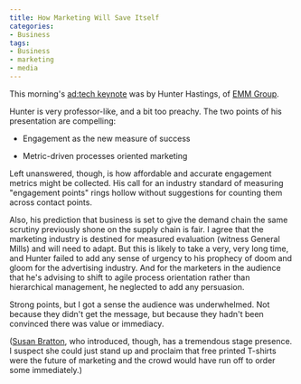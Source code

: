 ```yaml
---
title: How Marketing Will Save Itself
categories:
- Business
tags:
- Business
- marketing
- media
---
```


This morning's [ad:tech keynote][1] was by Hunter Hastings, of [EMM Group][2].

Hunter is very professor-like, and a bit too preachy.  The two points of his presentation are compelling:


   [1]: http://www.ad-tech.com/conference-ch.asp?subevent=6#session355
   [2]: http://emmgroup.net/



  * Engagement as the new measure of success


  * Metric-driven processes oriented marketing



Left unanswered, though, is how affordable and accurate engagement metrics might be collected.  His call for an industry standard of measuring "engagement points" rings hollow without suggestions for counting them across contact points.

Also, his prediction that business is set to give the demand chain the same scrutiny previously shone on the supply chain is fair.  I agree that the marketing industry is destined for measured evaluation (witness General Mills) and will need to adapt.  But this is likely to take a very, very long time, and Hunter failed to add any sense of urgency to his prophecy of doom and gloom for the advertising industry.  And for the marketers in the audience that he's advising to shift to agile process orientation rather than hierarchical management, he neglected to add any persuasion.

Strong points, but I got a sense the audience was underwhelmed.  Not because they didn't get the message, but because they hadn't been convinced there was value or immediacy.

([Susan Bratton][3], who introduced, though, has a tremendous stage presence.  I suspect she could just stand up and proclaim that free printed T-shirts were the future of marketing and the crowd would have run off to order some immediately.)

   [3]: http://www.cendara.com/
